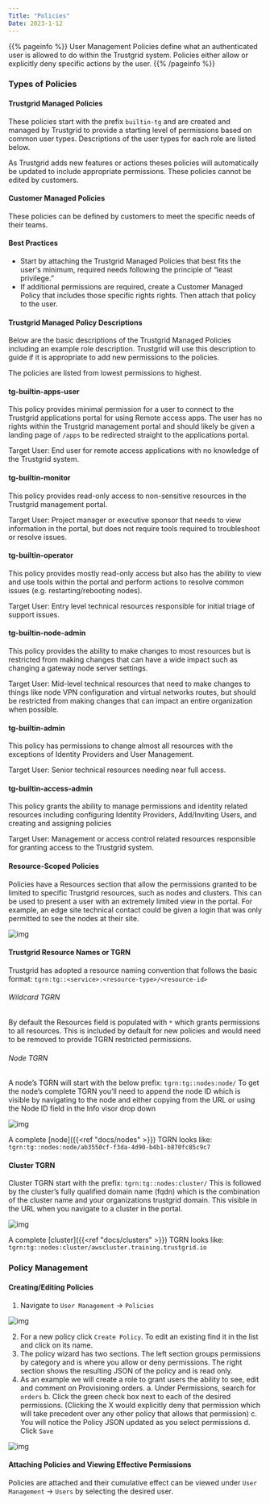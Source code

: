 ```yaml
---
Title: "Policies"
Date: 2023-1-12
---
```


{{% pageinfo %}}
User Management Policies define what an authenticated user is allowed to do within the Trustgrid system. Policies either allow or explicitly deny specific actions by the user.
{{% /pageinfo %}}

### Types of Policies

#### Trustgrid Managed Policies

These policies start with the prefix `builtin-tg` and are created and managed by Trustgrid to provide a starting level of permissions based on common user types. Descriptions of the user types for each role are listed below.

As Trustgrid adds new features or actions theses policies will automatically be updated to include appropriate permissions. These policies cannot be edited by customers.

#### Customer Managed Policies

These policies can be defined by customers to meet the specific needs of their teams.

#### Best Practices

- Start by attaching the Trustgrid Managed Policies that best fits the user's minimum, required needs following the principle of “least privilege.”
- If additional permissions are required, create a Customer Managed Policy that includes those specific rights rights. Then attach that policy to the user.

#### Trustgrid Managed Policy Descriptions

Below are the basic descriptions of the Trustgrid Managed Policies including an example role description. Trustgrid will use this description to guide if it is appropriate to add new permissions to the policies.

The policies are listed from lowest permissions to highest.

#### tg-builtin-apps-user

This policy provides minimal permission for a user to connect to the Trustgrid applications portal for using Remote access apps. The user has no rights within the Trustgrid management portal and should likely be given a landing page of `/apps` to be redirected straight to the applications portal.

Target User: End user for remote access applications with no knowledge of the Trustgrid system.

#### tg-builtin-monitor

This policy provides read-only access to non-sensitive resources in the Trustgrid management portal.

Target User: Project manager or executive sponsor that needs to view information in the portal, but does not require tools required to troubleshoot or resolve issues.

#### tg-builtin-operator

This policy provides mostly read-only access but also has the ability to view and use tools within the portal and perform actions to resolve common issues (e.g. restarting/rebooting nodes).

Target User: Entry level technical resources responsible for initial triage of support issues.

#### tg-builtin-node-admin

This policy provides the ability to make changes to most resources but is restricted from making changes that can have a wide impact such as changing a gateway node server settings.

Target User: Mid-level technical resources that need to make changes to things like node VPN configuration and virtual networks routes, but should be restricted from making changes that can impact an entire organization when possible.

#### tg-builtin-admin

This policy has permissions to change almost all resources with the exceptions of Identity Providers and User Management.

Target User: Senior technical resources needing near full access.

#### tg-builtin-access-admin

This policy grants the ability to manage permissions and identity related resources including configuring Identity Providers, Add/Inviting Users, and creating and assigning policies

Target User: Management or access control related resources responsible for granting access to the Trustgrid system.

#### Resource-Scoped Policies

Policies have a Resources section that allow the permissions granted to be limited to specific Trustgrid resources, such as nodes and clusters. This can be used to present a user with an extremely limited view in the portal. For example, an edge site technical contact could be given a login that was only permitted to see the nodes at their site.

![img](resources.png)

#### Trustgrid Resource Names or TGRN

Trustgrid has adopted a resource naming convention that follows the basic format: `tgrn:tg::<service>:<resource-type>/<resource-id>`

###### Wildcard TGRN

By default the Resources field is populated with `*` which grants permissions to all resources. This is included by default for new policies and would need to be removed to provide TGRN restricted permissions.

###### Node TGRN

A node’s TGRN will start with the below prefix:
`tgrn:tg::nodes:node/`
To get the node’s complete TGRN you’ll need to append the node ID which is visible by navigating to the node and either copying from the URL or using the Node ID field in the Info visor drop down

![img](node-tgrn.png)

A complete [node]({{<ref "docs/nodes" >}}) TGRN looks like: `tgrn:tg::nodes:node/ab3550cf-f3da-4d90-b4b1-b870fc85c9c7`

#### Cluster TGRN

Cluster TGRN start with the prefix:
`tgrn:tg::nodes:cluster/`
This is followed by the cluster’s fully qualified domain name (fqdn) which is the combination of the cluster name and your organizations trustgrid domain. This visible in the URL when you navigate to a cluster in the portal.

![img](cluster-tgrn.png)

A complete [cluster]({{<ref "docs/clusters" >}}) TGRN looks like: `tgrn:tg::nodes:cluster/awscluster.training.trustgrid.io`

### Policy Management

#### Creating/Editing Policies

1. Navigate to `User Management` → `Policies`

![img](policy-management.png)

2. For a new policy click `Create Policy`. To edit an existing find it in the list and click on its name.
3. The policy wizard has two sections. The left section groups permissions by category and is where you allow or deny permissions. The right section shows the resulting JSON of the policy and is read only.
4. As an example we will create a role to grant users the ability to see, edit and comment on Provisioning orders.
   a. Under Permissions, search for `orders`
   b. Click the green check box next to each of the desired permissions. (Clicking the X would explicitly deny that permission which will take precedent over any other policy that allows that permission)
   c. You will notice the Policy JSON updated as you select permissions
   d. Click `Save`

![img](new-policy.png)

#### Attaching Policies and Viewing Effective Permissions

Policies are attached and their cumulative effect can be viewed under `User Management` → `Users` by selecting the desired user.
